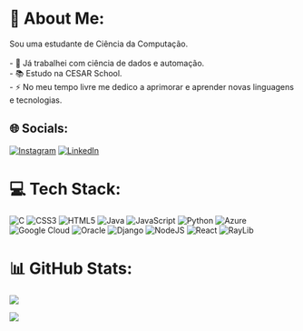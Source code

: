 # 💫 About Me:
Sou uma estudante de Ciência da Computação.<br><br>- 🔭 Já trabalhei com ciência de dados e automação.<br>- 📚 Estudo na CESAR School.<br>- ⚡ No meu tempo livre me dedico a aprimorar e aprender novas linguagens e tecnologias.


## 🌐 Socials:
[![Instagram](https://img.shields.io/badge/Instagram-%23E4405F.svg?logo=Instagram&logoColor=white)](https://instagram.com/amandamontarroios) [![LinkedIn](https://img.shields.io/badge/LinkedIn-%230077B5.svg?logo=linkedin&logoColor=white)]([https://linkedin.com/in/amandamontarroios](https://www.linkedin.com/in/amanda-montarroios-150b90319/)) 

# 💻 Tech Stack:
![C](https://img.shields.io/badge/c-%2300599C.svg?style=for-the-badge&logo=c&logoColor=white) ![CSS3](https://img.shields.io/badge/css3-%231572B6.svg?style=for-the-badge&logo=css3&logoColor=white) ![HTML5](https://img.shields.io/badge/html5-%23E34F26.svg?style=for-the-badge&logo=html5&logoColor=white) ![Java](https://img.shields.io/badge/java-%23ED8B00.svg?style=for-the-badge&logo=openjdk&logoColor=white) ![JavaScript](https://img.shields.io/badge/javascript-%23323330.svg?style=for-the-badge&logo=javascript&logoColor=%23F7DF1E) ![Python](https://img.shields.io/badge/python-3670A0?style=for-the-badge&logo=python&logoColor=ffdd54) ![Azure](https://img.shields.io/badge/azure-%230072C6.svg?style=for-the-badge&logo=microsoftazure&logoColor=white) ![Google Cloud](https://img.shields.io/badge/GoogleCloud-%234285F4.svg?style=for-the-badge&logo=google-cloud&logoColor=white) ![Oracle](https://img.shields.io/badge/Oracle-F80000?style=for-the-badge&logo=oracle&logoColor=white) ![Django](https://img.shields.io/badge/django-%23092E20.svg?style=for-the-badge&logo=django&logoColor=white) ![NodeJS](https://img.shields.io/badge/node.js-6DA55F?style=for-the-badge&logo=node.js&logoColor=white) ![React](https://img.shields.io/badge/react-%2320232a.svg?style=for-the-badge&logo=react&logoColor=%2361DAFB) ![RayLib](https://img.shields.io/badge/RAYLIB-FFFFFF?style=for-the-badge&logo=raylib&logoColor=black)
# 📊 GitHub Stats:
![](https://nirzak-streak-stats.vercel.app/?user=amanda-montarroios&theme=dark&hide_border=false)<br/>

[![](https://visitcount.itsvg.in/api?id=amanda-montarroios&icon=0&color=0)](https://visitcount.itsvg.in)

<!-- Proudly created with GPRM ( https://gprm.itsvg.in ) -->
